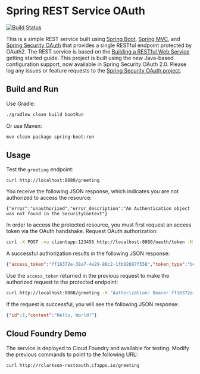 # Spring REST Service OAuth

[![Build Status](https://drone.io/github.com/royclarkson/spring-rest-service-oauth/status.png)](https://drone.io/github.com/royclarkson/spring-rest-service-oauth/latest)

This is a simple REST service built using [Spring Boot](http://projects.spring.io/spring-boot/), [Spring MVC](http://docs.spring.io/spring/docs/current/spring-framework-reference/html/mvc.html), and [Spring Security OAuth](http://projects.spring.io/spring-security-oauth/) that provides a single RESTful endpoint protected by OAuth2. The REST service is based on the [Building a RESTful Web Service](https://spring.io/guides/gs/rest-service/) getting started guide. This project is built using the new Java-based configuration support, now available in Spring Security OAuth 2.0. Please log any issues or feature requests to the [Spring Security OAuth project](https://github.com/spring-projects/spring-security-oauth/issues).


## Build and Run

Use Gradle:

```sh
./gradlew clean build bootRun
```

Or use Maven:

```sh
mvn clean package spring-boot:run
```

## Usage

Test the `greeting` endpoint:

```
curl http://localhost:8080/greeting
```

You receive the following JSON response, which indicates you are not authorized to access the resource:

```
{"error":"unauthorized","error_description":"An Authentication object was not found in the SecurityContext"}
```

In order to access the protected resource, you must first request an access token via the OAuth handshake. Request OAuth authorization:

```sh
curl -X POST -vu clientapp:123456 http://localhost:8080/oauth/token -H "Accept: application/json" -d "password=spring&username=roy&grant_type=password&scope=read%20write&client_secret=123456&client_id=clientapp"
```

A successful authorization results in the following JSON response:

```json
{"access_token":"ff16372e-38a7-4e29-88c2-1fb92897f558","token_type":"bearer","expires_in":43199,"scope":"read write"}
```

Use the `access_token` returned in the previous request to make the authorized request to the protected endpoint:

```sh
curl http://localhost:8080/greeting -H "Authorization: Bearer ff16372e-38a7-4e29-88c2-1fb92897f558"
```

If the request is successful, you will see the following JSON response:

```json
{"id":1,"content":"Hello, World!"}
```

## Cloud Foundry Demo

The service is deployed to Cloud Foundry and available for testing. Modify the previous commands to point to the following URL:

```
curl http://rclarkson-restoauth.cfapps.io/greeting
```
